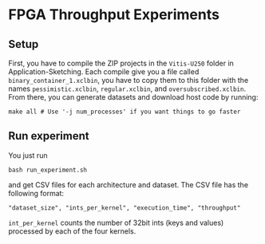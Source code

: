 # FPGA Throughput Experiments
## Setup
First, you have to compile the ZIP projects in the `Vitis-U250` folder in Application-Sketching. Each compile give you a file called `binary_container_1.xclbin`, you have to copy them to this folder with the names `pessimistic.xclbin`, `regular.xclbin`, and `oversubscribed.xclbin`. From there, you can generate datasets and download host code by running:
```
make all # Use '-j num_processes' if you want things to go faster
```

## Run experiment
You just run
```
bash run_experiment.sh
```

and get CSV files for each architecture and dataset. The CSV file has the following format:
```
"dataset_size", "ints_per_kernel", "execution_time", "throughput"
```
`int_per_kernel` counts the number of 32bit ints (keys and values) processed by each of the four kernels. 

